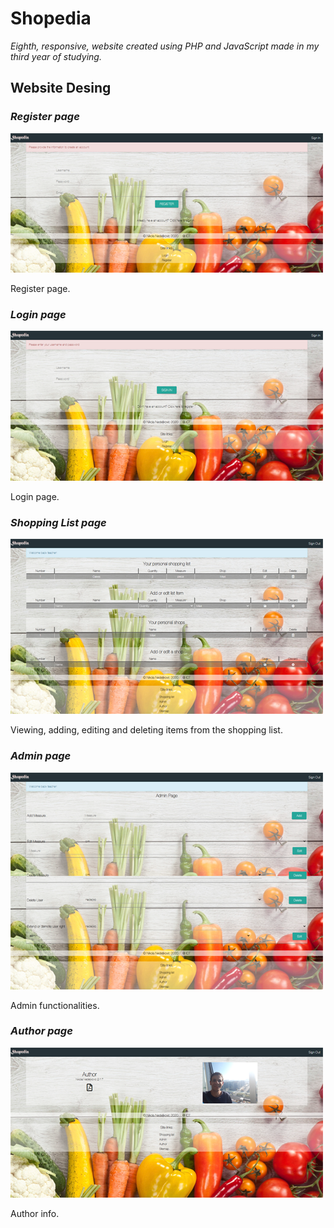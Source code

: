 # Shopedia

*Eighth, responsive, website created using PHP and JavaScript made in my third year of studying.*


## Website Desing

### *Register page*
![Register Image](git-image/image1.png)

Register page.

### *Login page*
![Login Image](git-image/image2.png)

Login page.

### *Shopping List page*
![Shopping List Image](git-image/image3.png)

Viewing, adding, editing and deleting items from the shopping list.

### *Admin page*
![Admin Image](git-image/image4.png)

Admin functionalities.

### *Author page*
![Author Image](git-image/image5.png)

Author info.